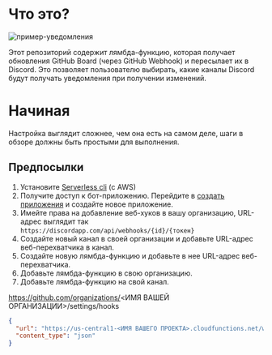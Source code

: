 # Что это?

![пример-уведомления](./readme/img/work.gif)

Этот репозиторий содержит лямбда-функцию, которая получает обновления GitHub Board (через GitHub Webhook) и пересылает их в Discord.
Это позволяет пользователю выбирать, какие каналы Discord будут получать уведомления при получении изменений.


# Начиная

Настройка выглядит сложнее, чем она есть на самом деле, шаги в обзоре должны быть простыми для выполнения.
## Предпосылки
1. Установите [Serverless cli](https://www.serverless.com/framework/docs/getting-started/) (с AWS)
2. Получите доступ к бот-приложению. Перейдите в [создать приложения](https://discord.com/developers/applications) и создайте новое приложение.
3. Имейте права на добавление веб-хуков в вашу организацию, URL-адрес выглядит так
``` https://discordapp.com/api/webhooks/{id}/{токен} ```
4. Создайте новый канал в своей организации и добавьте URL-адрес веб-перехватчика в канал.
5. Создайте новую лямбда-функцию и добавьте в нее URL-адрес веб-перехватчика.
6. Добавьте лямбда-функцию в свою организацию.
7. Добавьте лямбда-функцию на свой канал.

https://github.com/organizations/<ИМЯ ВАШЕЙ ОРГАНИЗАЦИИ>/settings/hooks

```json
{
  "url": "https://us-central1-<ИМЯ ВАШЕГО ПРОЕКТА>.cloudfunctions.net/webhook",
  "content_type": "json"
}
```